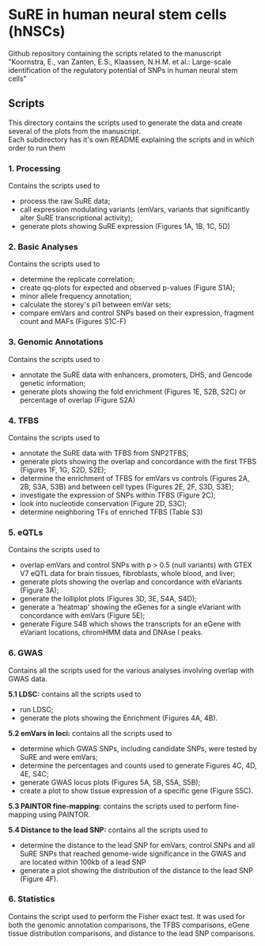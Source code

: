 # SuRE in human neural stem cells (hNSCs)
Github repository containing the scripts related to the manuscript "Koornstra, E., van Zanten, E.S., Klaassen, N.H.M. et al.: Large-scale identification of the regulatory potential of SNPs in human neural stem cells"

## Scripts
This directory contains the scripts used to generate the data and create several of the plots from the manuscript. \
Each subdirectory has it's own README explaining the scripts and in which order to run them

### 1. Processing
Contains the scripts used to 
- process the raw SuRE data;
- call expression modulating variants (emVars, variants that significantly alter SuRE transcriptional activity); 
- generate plots showing SuRE expression (Figures 1A, 1B, 1C, 5D)

### 2. Basic Analyses
Contains the scripts used to
- determine the replicate correlation;
- create qq-plots for expected and observed p-values (Figure S1A);
- minor allele frequency annotation;
- calculate the storey's pi1 between emVar sets;
- compare emVars and control SNPs based on their expression, fragment count and MAFs (Figures S1C-F)

### 3. Genomic Annotations
Contains the scripts used to 
- annotate the SuRE data with enhancers, promoters, DHS, and Gencode genetic information;
- generate plots showing the fold enrichment (Figures 1E, S2B, S2C) or percentage of overlap (Figure S2A)

### 4. TFBS
Contains the scripts used to 
- annotate the SuRE data with TFBS from SNP2TFBS;
- generate plots showing the overlap and concordance with the first TFBS (Figures 1F, 1G, S2D, S2E);
- determine the enrichment of TFBS for emVars vs controls (Figures 2A, 2B, S3A, S3B) and between cell types (Figures 2E, 2F, S3D, S3E);
- investigate the expression of SNPs within TFBS (Figure 2C);
- look into nucleotide conservation (Figure 2D, S3C);
- determine neighboring TFs of enriched TFBS (Table S3)

### 5. eQTLs
Contains the scripts used to 
- overlap emVars and control SNPs with p > 0.5 (null variants) with GTEX V7 eQTL data for brain tissues, fibroblasts, whole blood, and liver;
- generate plots showing the overlap and concordance with eVariants (Figure 3A);
- generate the lolliplot plots (Figures 3D, 3E, S4A, S4D);
- generate a 'heatmap' showing the eGenes for a single eVariant with concordance with emVars (Figure 5E); 
- generate Figure S4B which shows the transcripts for an eGene with eVariant locations, chromHMM data and DNAse I peaks.

### 6. GWAS
Contains all the scripts used for the various analyses involving overlap with GWAS data. 

**5.1 LDSC:** contains all the scripts used to 
- run LDSC;
- generate the plots showing the Enrichment (Figures 4A, 4B). 

**5.2 emVars in loci:** contains all the scripts used to
- determine which GWAS SNPs, including candidate SNPs, were tested by SuRE and were emVars;
- determine the percentages and counts used to generate Figures 4C, 4D, 4E, S4C; 
- generate GWAS locus plots (Figures 5A, 5B, S5A, S5B);
- create a plot to show tissue expression of a specific gene (Figure S5C).

**5.3 PAINTOR fine-mapping:** contains the scripts used to perform fine-mapping using PAINTOR.

**5.4 Distance to the lead SNP:** contains all the scripts used to
- determine the distance to the lead SNP for emVars, control SNPs and all SuRE SNPs that reached genome-wide significance in the GWAS and are located within 100kb of a lead SNP 
- generate a plot showing the distribution of the distance to the lead SNP (Figure 4F).

### 6. Statistics
 Contains the script used to perform the Fisher exact test. It was used for both the genomic annotation comparisons, the TFBS comparisons, eGene tissue distribution comparisons, and distance to the lead SNP comparisons.
